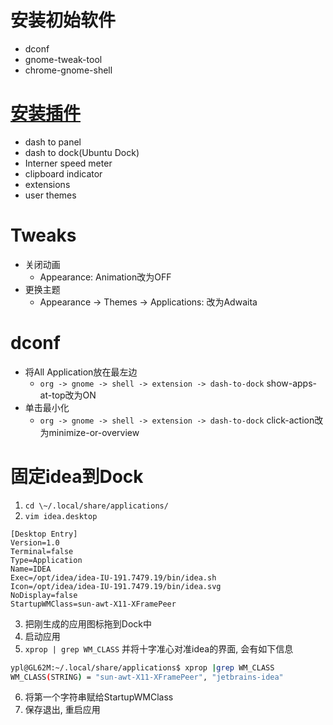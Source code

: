 # 安装初始软件
* dconf
* gnome-tweak-tool
* chrome-gnome-shell

# [安装插件](https://extensions.gnome.org)
* dash to panel
* dash to dock(Ubuntu Dock)
* Interner speed meter
* clipboard indicator
* extensions
* user themes

# Tweaks
* 关闭动画
    * Appearance: Animation改为OFF
* 更换主题
    * Appearance -> Themes -> Applications: 改为Adwaita

# dconf
* 将All Application放在最左边
    * `org -> gnome -> shell -> extension -> dash-to-dock` show-apps-at-top改为ON
* 单击最小化
    * `org -> gnome -> shell -> extension -> dash-to-dock` click-action改为minimize-or-overview

# 固定idea到Dock
1. `cd \~/.local/share/applications/`
2. `vim idea.desktop`
```
[Desktop Entry]
Version=1.0
Terminal=false
Type=Application
Name=IDEA
Exec=/opt/idea/idea-IU-191.7479.19/bin/idea.sh
Icon=/opt/idea/idea-IU-191.7479.19/bin/idea.svg
NoDisplay=false
StartupWMClass=sun-awt-X11-XFramePeer
```
3. 把刚生成的应用图标拖到Dock中
4. 启动应用
5. `xprop | grep WM_CLASS` 并将十字准心对准idea的界面, 会有如下信息
```sh
ypl@GL62M:~/.local/share/applications$ xprop |grep WM_CLASS
WM_CLASS(STRING) = "sun-awt-X11-XFramePeer", "jetbrains-idea"
```
6. 将第一个字符串赋给StartupWMClass
7. 保存退出, 重启应用